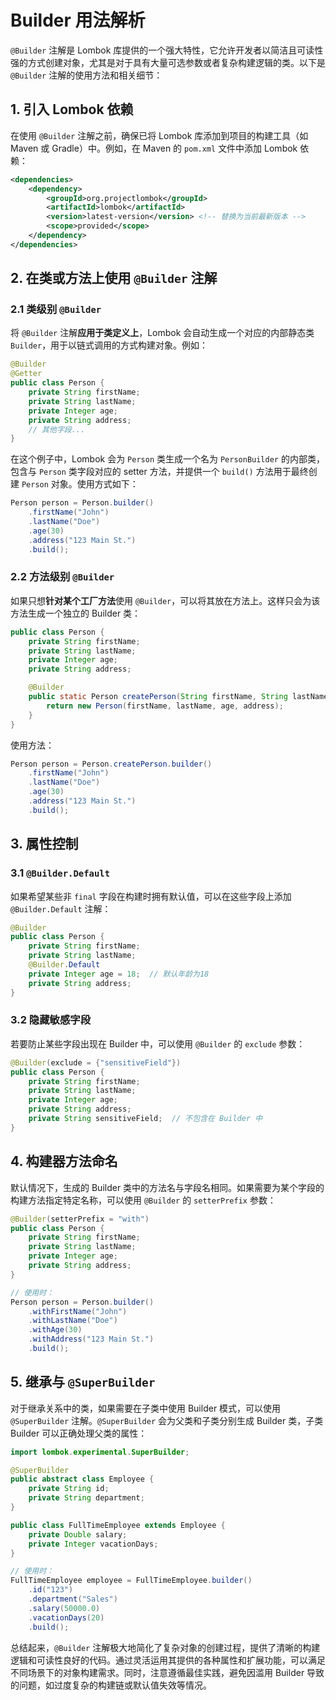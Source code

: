 # Builder 用法解析

`@Builder` 注解是 Lombok 库提供的一个强大特性，它允许开发者以简洁且可读性强的方式创建对象，尤其是对于具有大量可选参数或者复杂构建逻辑的类。以下是 `@Builder` 注解的使用方法和相关细节：

## 1. 引入 Lombok 依赖

在使用 `@Builder` 注解之前，确保已将 Lombok 库添加到项目的构建工具（如 Maven 或 Gradle）中。例如，在 Maven 的 `pom.xml` 文件中添加 Lombok 依赖：

```xml
<dependencies>
    <dependency>
        <groupId>org.projectlombok</groupId>
        <artifactId>lombok</artifactId>
        <version>latest-version</version> <!-- 替换为当前最新版本 -->
        <scope>provided</scope>
    </dependency>
</dependencies>
```

## 2. 在类或方法上使用 `@Builder` 注解

### 2.1 类级别 `@Builder`

将 `@Builder` 注解**应用于类定义上**，Lombok 会自动生成一个对应的内部静态类 `Builder`，用于以链式调用的方式构建对象。例如：

```java
@Builder
@Getter
public class Person {
    private String firstName;
    private String lastName;
    private Integer age;
    private String address;
    // 其他字段...
}
```

在这个例子中，Lombok 会为 `Person` 类生成一个名为 `PersonBuilder` 的内部类，包含与 `Person` 类字段对应的 setter 方法，并提供一个 `build()` 方法用于最终创建 `Person` 对象。使用方式如下：

```java
Person person = Person.builder()
    .firstName("John")
    .lastName("Doe")
    .age(30)
    .address("123 Main St.")
    .build();
```

### 2.2 方法级别 `@Builder`

如果只想**针对某个工厂方法**使用 `@Builder`，可以将其放在方法上。这样只会为该方法生成一个独立的 Builder 类：

```java
public class Person {
    private String firstName;
    private String lastName;
    private Integer age;
    private String address;

    @Builder
    public static Person createPerson(String firstName, String lastName, int age, String address) {
        return new Person(firstName, lastName, age, address);
    }
}
```

使用方法：

```java
Person person = Person.createPerson.builder()
    .firstName("John")
    .lastName("Doe")
    .age(30)
    .address("123 Main St.")
    .build();
```

## 3. 属性控制

### 3.1 `@Builder.Default`

如果希望某些非 `final` 字段在构建时拥有默认值，可以在这些字段上添加 `@Builder.Default` 注解：

```java
@Builder
public class Person {
    private String firstName;
    private String lastName;
    @Builder.Default
    private Integer age = 18;  // 默认年龄为18
    private String address;
}
```

### 3.2 隐藏敏感字段

若要防止某些字段出现在 Builder 中，可以使用 `@Builder` 的 `exclude` 参数：

```java
@Builder(exclude = {"sensitiveField"})
public class Person {
    private String firstName;
    private String lastName;
    private Integer age;
    private String address;
    private String sensitiveField;  // 不包含在 Builder 中
}
```

## 4. 构建器方法命名

默认情况下，生成的 Builder 类中的方法名与字段名相同。如果需要为某个字段的构建方法指定特定名称，可以使用 `@Builder` 的 `setterPrefix` 参数：

```java
@Builder(setterPrefix = "with")
public class Person {
    private String firstName;
    private String lastName;
    private Integer age;
    private String address;
}

// 使用时：
Person person = Person.builder()
    .withFirstName("John")
    .withLastName("Doe")
    .withAge(30)
    .withAddress("123 Main St.")
    .build();
```

## 5. 继承与 `@SuperBuilder`

对于继承关系中的类，如果需要在子类中使用 Builder 模式，可以使用 `@SuperBuilder` 注解。`@SuperBuilder` 会为父类和子类分别生成 Builder 类，子类 Builder 可以正确处理父类的属性：

```java
import lombok.experimental.SuperBuilder;

@SuperBuilder
public abstract class Employee {
    private String id;
    private String department;
}

public class FullTimeEmployee extends Employee {
    private Double salary;
    private Integer vacationDays;
}

// 使用时：
FullTimeEmployee employee = FullTimeEmployee.builder()
    .id("123")
    .department("Sales")
    .salary(50000.0)
    .vacationDays(20)
    .build();
```

总结起来，`@Builder` 注解极大地简化了复杂对象的创建过程，提供了清晰的构建逻辑和可读性良好的代码。通过灵活运用其提供的各种属性和扩展功能，可以满足不同场景下的对象构建需求。同时，注意遵循最佳实践，避免因滥用 Builder 导致的问题，如过度复杂的构建链或默认值失效等情况。